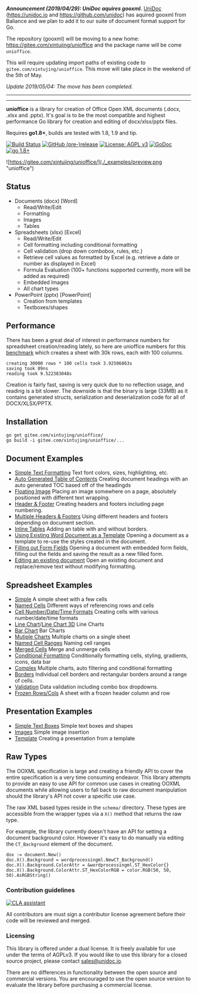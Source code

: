 ***Announcement (2019/04/29): UniDoc aquires gooxml.*** [UniDoc](https://unidoc.io) (https://unidoc.io and https://github.com/unidoc) has aquired gooxml from Baliance and we plan to add it to our suite of document format support for Go.

The repository (gooxml) will be moving to a new home: https://gitee.com/xintujing/unioffice and the package name will be come `unioffice`.

This will require updating import paths of existing code to `gitee.com/xintujing/unioffice`.  This move will take place in the weekend of the 5th of May.

*Update 2019/05/04: The move has been completed.*

----
----


**unioffice** is a library for creation of Office Open XML documents (.docx, .xlsx
and .pptx).  It's goal is to be the most compatible and highest performance Go
library for creation and editing of docx/xlsx/pptx files.

Requires **go1.8+**, builds are tested with 1.8, 1.9 and tip.

[![Build Status](https://travis-ci.org/unidoc/unioffice.svg?branch=master)](https://travis-ci.org/unidoc/unioffice)
[![GitHub (pre-)release](https://img.shields.io/github/release/unidoc/unioffice/all.svg)](https://gitee.com/xintujing/unioffice/releases)
[![License: AGPL v3](https://img.shields.io/badge/License-Dual%20AGPL%20v3/Commercial-blue.svg)](https://www.gnu.org/licenses/agpl-3.0)
[![GoDoc](https://godoc.org/gitee.com/xintujing/unioffice?status.svg)](https://godoc.org/gitee.com/xintujing/unioffice)
[![go 1.8+](https://img.shields.io/badge/go-1.8%2B-blue.svg)](http://golang.org)

![https://gitee.com/xintujing/unioffice/](./_examples/preview.png "unioffice")

## Status ##

- Documents (docx) [Word]
	- Read/Write/Edit
	- Formatting
	- Images
	- Tables
- Spreadsheets (xlsx) [Excel]
 	- Read/Write/Edit
 	- Cell formatting including conditional formatting
	- Cell validation (drop down combobox, rules, etc.)
    - Retrieve cell values as formatted by Excel (e.g. retrieve a date or number as displayed in Excel)
 	- Formula Evaluation (100+ functions supported currently, more will be added as required)
 	- Embedded Images
 	- All chart types
- PowerPoint (pptx) [PowerPoint]
	- Creation from templates
	- Textboxes/shapes


## Performance ##

There has been a great deal of interest in performance numbers for spreadsheet
creation/reading lately, so here are unioffice numbers for this
[benchmark](https://gitee.com/xintujing/unioffice/tree/master/_examples/spreadsheet/lots-of-rows)
which creates a sheet with 30k rows, each with 100 columns.

    creating 30000 rows * 100 cells took 3.92506863s
    saving took 89ns
    reading took 9.522383048s

Creation is fairly fast, saving is very quick due to no reflection usage, and
reading is a bit slower. The downside is that the binary is large (33MB) as it
contains generated structs, serialization and deserialization code for all of
DOCX/XLSX/PPTX.

## Installation ##
    
    go get gitee.com/xintujing/unioffice/
    go build -i gitee.com/xintujing/unioffice/...

## Document Examples ##

- [Simple Text Formatting](https://gitee.com/xintujing/unioffice/tree/master/_examples/document/simple) Text font colors, sizes, highlighting, etc.
- [Auto Generated Table of Contents](https://gitee.com/xintujing/unioffice/tree/master/_examples/document/toc) Creating document headings with an auto generated TOC based off of the headingds
- [Floating Image](https://gitee.com/xintujing/unioffice/tree/master/_examples/document/image) Placing an image somewhere on a page, absolutely positioned with different text wrapping.
- [Header & Footer](https://gitee.com/xintujing/unioffice/tree/master/_examples/document/header-footer) Creating headers and footers including page numbering.
- [Multiple Headers & Footers](https://gitee.com/xintujing/unioffice/tree/master/_examples/document/header-footer-multiple) Using different headers and footers depending on document section.
- [Inline Tables](https://gitee.com/xintujing/unioffice/tree/master/_examples/document/tables) Adding an table with and without borders.
- [Using Existing Word Document as a Template](https://gitee.com/xintujing/unioffice/tree/master/_examples/document/use-template) Opening a document as a template to re-use the styles created in the document.
- [Filling out Form Fields](https://gitee.com/xintujing/unioffice/tree/master/_examples/document/fill-out-form) Opening a document with embedded form fields, filling out the fields and saving the result as  a new filled form.
- [Editing an existing document](https://gitee.com/xintujing/unioffice/tree/master/_examples/document/edit-document) Open an existing document and replace/remove text without modifying formatting.

## Spreadsheet Examples ##
- [Simple](https://gitee.com/xintujing/unioffice/tree/master/_examples/spreadsheet/simple) A simple sheet with a few cells
- [Named Cells](https://gitee.com/xintujing/unioffice/tree/master/_examples/spreadsheet/named-cells) Different ways of referencing rows and cells
- [Cell Number/Date/Time Formats](https://gitee.com/xintujing/unioffice/tree/master/_examples/spreadsheet/number-date-time-formats) Creating cells with various number/date/time formats
- [Line Chart](https://gitee.com/xintujing/unioffice/tree/master/_examples/spreadsheet/line-chart)/[Line Chart 3D](https://gitee.com/xintujing/unioffice/tree/master/_examples/spreadsheet/line-chart-3d) Line Charts
- [Bar Chart](https://gitee.com/xintujing/unioffice/tree/master/_examples/spreadsheet/bar-chart) Bar Charts
- [Mutiple Charts](https://gitee.com/xintujing/unioffice/tree/master/_examples/spreadsheet/multiple-charts) Multiple charts on a single sheet
- [Named Cell Ranges](https://gitee.com/xintujing/unioffice/tree/master/_examples/spreadsheet/named-ranges) Naming cell ranges
- [Merged Cells](https://gitee.com/xintujing/unioffice/tree/master/_examples/spreadsheet/merged) Merge and unmerge cells
- [Conditional Formatting](https://gitee.com/xintujing/unioffice/tree/master/_examples/spreadsheet/conditional-formatting) Conditionally formatting cells, styling, gradients, icons, data bar
- [Complex](https://gitee.com/xintujing/unioffice/tree/master/_examples/spreadsheet/complex) Multiple charts, auto filtering and conditional formatting
- [Borders](https://gitee.com/xintujing/unioffice/tree/master/_examples/spreadsheet/borders) Individual cell borders and rectangular borders around a range of cells.
- [Validation](https://gitee.com/xintujing/unioffice/tree/master/_examples/spreadsheet/validation) Data validation including combo box dropdowns.
- [Frozen Rows/Cols](https://gitee.com/xintujing/unioffice/tree/master/_examples/spreadsheet/freeze-rows-cols) A sheet with a frozen header column and row

## Presentation Examples ##

- [Simple Text Boxes](https://gitee.com/xintujing/unioffice/tree/master/_examples/presentation/simple) Simple text boxes and shapes
- [Images](https://gitee.com/xintujing/unioffice/tree/master/_examples/presentation/image) Simple image insertion
- [Template](https://gitee.com/xintujing/unioffice/tree/master/_examples/presentation/use-template/simple) Creating a presentation from a template

## Raw Types ##

The OOXML specification is large and creating a friendly API to cover the entire
specification is a very time consuming endeavor.  This library attempts to
provide an easy to use API for common use cases in creating OOXML documents
while allowing users to fall back to raw document manipulation should the
library's API not cover a specific use case.

The raw XML based types reside in the ```schema/``` directory. These types are
accessible from the wrapper types via a ```X()``` method that returns the raw
type. 

For example, the library currently doesn't have an API for setting a document
background color. However it's easy to do manually via editing the
```CT_Background``` element of the document.

    dox := document.New()
    doc.X().Background = wordprocessingml.NewCT_Background()
	doc.X().Background.ColorAttr = &wordprocessingml.ST_HexColor{}
	doc.X().Background.ColorAttr.ST_HexColorRGB = color.RGB(50, 50, 50).AsRGBString()

### Contribution guidelines ###

[![CLA assistant](https://cla-assistant.io/readme/badge/unidoc/unioffice)](https://cla-assistant.io/unidoc/unioffice)

All contributors are must sign a contributor license agreement before their code
will be reviewed and merged.


### Licensing ###

This library is offered under a dual license. It is freely available for use
under the terms of AGPLv3. If you would like to use this library for a closed
source project, please contact sales@unidoc.io.

There are no differences in functionality between the open source and commercial 
versions. You are encouraged to use the open source version to evaluate the library
before purchasing a commercial license.

